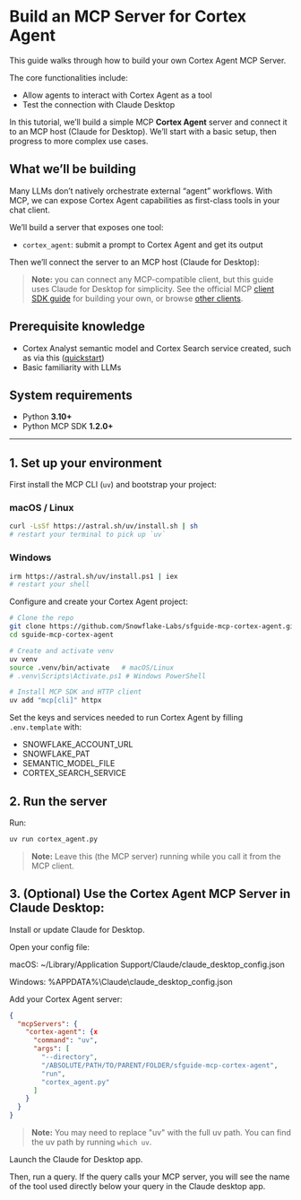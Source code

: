 # Build an MCP Server for Cortex Agent

This guide walks through how to build your own Cortex Agent MCP Server.

The core functionalities include:

- Allow agents to interact with Cortex Agent as a tool
- Test the connection with Claude Desktop

In this tutorial, we’ll build a simple MCP **Cortex Agent** server and connect it to an MCP host (Claude for Desktop). We’ll start with a basic setup, then progress to more complex use cases.

## What we’ll be building

Many LLMs don’t natively orchestrate external “agent” workflows. With MCP, we can expose Cortex Agent capabilities as first-class tools in your chat client.

We’ll build a server that exposes one tool:

- `cortex_agent`: submit a prompt to Cortex Agent and get its output  

Then we’ll connect the server to an MCP host (Claude for Desktop):

> **Note:** you can connect any MCP-compatible client, but this guide uses Claude for Desktop for simplicity. See the official MCP [client SDK guide](#) for building your own, or browse [other clients](https://modelcontextprotocol.io/clients).

## Prerequisite knowledge

- Cortex Analyst semantic model and Cortex Search service created, such as via this ([quickstart](https://quickstarts.snowflake.com/guide/getting_started_with_cortex_agents/index.html#0))
- Basic familiarity with LLMs

## System requirements

- Python **3.10+**  
- Python MCP SDK **1.2.0+**  

---

## 1. Set up your environment

First install the MCP CLI (`uv`) and bootstrap your project:

### macOS / Linux

```bash
curl -LsSf https://astral.sh/uv/install.sh | sh
# restart your terminal to pick up `uv`
```

### Windows

```bash
irm https://astral.sh/uv/install.ps1 | iex
# restart your shell
```

Configure and create your Cortex Agent project:

```bash
# Clone the repo
git clone https://github.com/Snowflake-Labs/sfguide-mcp-cortex-agent.git
cd sguide-mcp-cortex-agent

# Create and activate venv
uv venv
source .venv/bin/activate   # macOS/Linux
# .venv\Scripts\Activate.ps1 # Windows PowerShell

# Install MCP SDK and HTTP client
uv add "mcp[cli]" httpx
```

Set the keys and services needed to run Cortex Agent by filling `.env.template` with:

* SNOWFLAKE_ACCOUNT_URL
* SNOWFLAKE_PAT
* SEMANTIC_MODEL_FILE
* CORTEX_SEARCH_SERVICE

## 2. Run the server

Run:

```bash
uv run cortex_agent.py
```

> **Note:** Leave this (the MCP server) running while you call it from the MCP client.

## 3. (Optional) Use the Cortex Agent MCP Server in Claude Desktop:

Install or update Claude for Desktop.

Open your config file:

macOS: ~/Library/Application Support/Claude/claude_desktop_config.json

Windows: %APPDATA%\Claude\claude_desktop_config.json

Add your Cortex Agent server:

```json
{
  "mcpServers": {
    "cortex-agent": {x
      "command": "uv",
      "args": [
        "--directory",
        "/ABSOLUTE/PATH/TO/PARENT/FOLDER/sfguide-mcp-cortex-agent",
        "run",
        "cortex_agent.py"
      ]
    }
  }
}
```

> **Note:** You may need to replace "uv" with the full uv path. You can find the uv path by running `which uv`.

Launch the Claude for Desktop app.

Then, run a query. If the query calls your MCP server, you will see the name of the tool used directly below your query in the Claude desktop app.